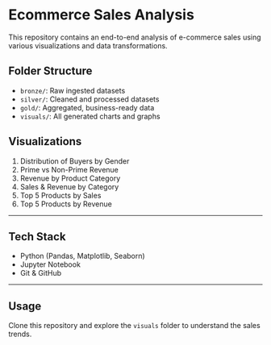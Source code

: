 # Ecommerce Sales Analysis

This repository contains an end-to-end analysis of e-commerce sales using various visualizations and data transformations.

## Folder Structure

- `bronze/`: Raw ingested datasets
- `silver/`: Cleaned and processed datasets
- `gold/`: Aggregated, business-ready data
- `visuals/`: All generated charts and graphs

## Visualizations

1. Distribution of Buyers by Gender
2. Prime vs Non-Prime Revenue
3. Revenue by Product Category
4. Sales & Revenue by Category
5. Top 5 Products by Sales
6. Top 5 Products by Revenue

---

## Tech Stack

- Python (Pandas, Matplotlib, Seaborn)
- Jupyter Notebook
- Git & GitHub

---

## Usage

Clone this repository and explore the `visuals` folder to understand the sales trends.
